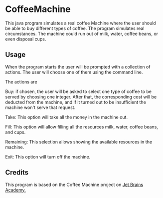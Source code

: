 # CoffeeMachine

This java program simulates a real coffee Machine where the user should be able to buy different types of coffee.
The program simulates real circumstances. The machine could run out of milk, water, coffee beans, or even disposal cups. 

## Usage
When the program starts the user will be prompted with a collection of actions. The user will choose one of them using the command line.

The actions are

Buy:
if chosen, the user will be asked to select one type of coffee to be served by choosing one integer.
After that, the corresponding cost will be deducted from the machine, and if it turned out to be insufficient the machine won't serve that request.

Take:
This option will take all the money in the machine out.

Fill:
This option will allow filling all the resources milk, water, coffee beans, and cups.

Remaining:
This selection allows showing the available resources in the machine.

Exit:
This option will turn off the machine.

## Credits

This program is based on the Coffee Machine project on [Jet Brains Academy.](https://hyperskill.org/tracks)


